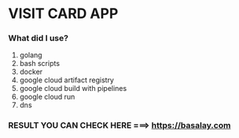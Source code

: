 # VISIT CARD APP

### What did I use?

1) golang
2) bash scripts
3) docker
4) google cloud artifact registry
5) google cloud build with pipelines
6) google cloud run
7) dns


### RESULT YOU CAN CHECK HERE ===> https://basalay.com

